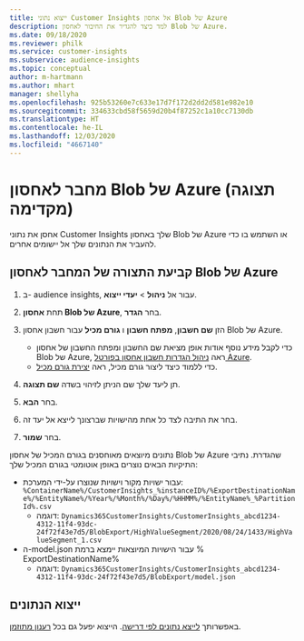 ```yaml
---
title: ייצוא נתוני Customer Insights אל אחסון Blob של Azure
description: למד כיצד להגדיר את החיבור לאחסון Blob של Azure.
ms.date: 09/18/2020
ms.reviewer: philk
ms.service: customer-insights
ms.subservice: audience-insights
ms.topic: conceptual
author: m-hartmann
ms.author: mhart
manager: shellyha
ms.openlocfilehash: 925b53260e7c633e17d7f172d2dd2d581e982e10
ms.sourcegitcommit: 334633cbd58f5659d20b4f87252c1a10cc7130db
ms.translationtype: HT
ms.contentlocale: he-IL
ms.lasthandoff: 12/03/2020
ms.locfileid: "4667140"
---
```

# <a name="connector-for-azure-blob-storage-preview"></a>מחבר לאחסון Blob של Azure (תצוגה מקדימה)

אחסן את נתוני Customer Insights שלך באחסון Blob של Azure או השתמש בו כדי להעביר את הנתונים שלך אל יישומים אחרים.

## <a name="configure-the-connector-for-azure-blob-storage"></a>קביעת התצורה של המחבר לאחסון Blob של Azure

1. ב- audience insights, עבור אל **ניהול** > **יעדי ייצוא**.

1. תחת **אחסון Blob של Azure**, בחר **הגדר**.

1. הזן **שם חשבון**, **מפתח חשבון** ו **גורם מכיל** עבור חשבון אחסון Blob של Azure.
    - כדי לקבל מידע נוסף אודות אופן מציאת שם החשבון ומפתח החשבון של אחסון Blob של Azure, ראה [ניהול הגדרות חשבון אחסון בפורטל Azure](https://docs.microsoft.com/azure/storage/common/storage-account-manage).
    - כדי ללמוד כיצד ליצור גורם מכיל, ראה [יצירת גורם מכיל](https://docs.microsoft.com/azure/storage/blobs/storage-quickstart-blobs-portal#create-a-container).

1. תן ליעד שלך שם הניתן לזיהוי בשדה **שם תצוגה**.

1. בחר **הבא**.

1. בחר את התיבה לצד כל אחת מהישויות שברצונך לייצא אל יעד זה.

1. בחר **שמור**.

נתונים מיוצאים מאוחסנים בגורם המכיל של אחסון Blob של Azure שהגדרת. נתיבי התיקיות הבאים נוצרים באופן אוטומטי בגורם המכיל שלך:

- עבור ישויות מקור וישויות שנוצרו על-ידי המערכת: `%ContainerName%/CustomerInsights_%instanceID%/%ExportDestinationName%/%EntityName%/%Year%/%Month%/%Day%/%HHMM%/%EntityName%_%PartitionId%.csv`
  - דוגמה: `Dynamics365CustomerInsights/CustomerInsights_abcd1234-4312-11f4-93dc-24f72f43e7d5/BlobExport/HighValueSegment/2020/08/24/1433/HighValueSegment_1.csv`
- ה-model.json עבור הישויות המיוצאות יימצא ברמת % ExportDestinationName%
  - דוגמה: `Dynamics365CustomerInsights/CustomerInsights_abcd1234-4312-11f4-93dc-24f72f43e7d5/BlobExport/model.json`

## <a name="export-the-data"></a>ייצוא הנתונים

באפשרותך [לייצא נתונים לפי דרישה](/export-destinations.md#export-data-on-demand). הייצוא יפעל גם בכל [רענון מתוזמן](system.md#schedule-tab).
